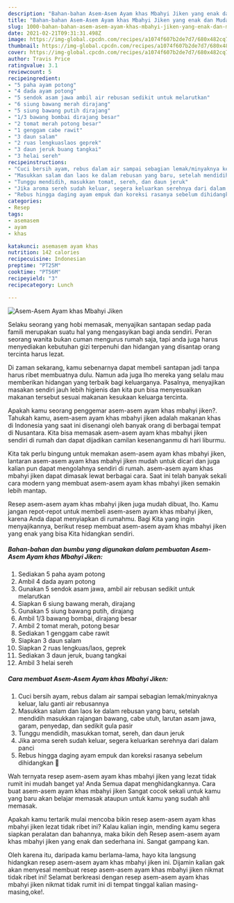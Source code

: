 ```yaml
---
description: "Bahan-bahan Asem-Asem Ayam khas Mbahyi Jiken yang enak dan Mudah Dibuat"
title: "Bahan-bahan Asem-Asem Ayam khas Mbahyi Jiken yang enak dan Mudah Dibuat"
slug: 1000-bahan-bahan-asem-asem-ayam-khas-mbahyi-jiken-yang-enak-dan-mudah-dibuat
date: 2021-02-21T09:31:31.498Z
image: https://img-global.cpcdn.com/recipes/a1074f607b2de7d7/680x482cq70/asem-asem-ayam-khas-mbahyi-jiken-foto-resep-utama.jpg
thumbnail: https://img-global.cpcdn.com/recipes/a1074f607b2de7d7/680x482cq70/asem-asem-ayam-khas-mbahyi-jiken-foto-resep-utama.jpg
cover: https://img-global.cpcdn.com/recipes/a1074f607b2de7d7/680x482cq70/asem-asem-ayam-khas-mbahyi-jiken-foto-resep-utama.jpg
author: Travis Price
ratingvalue: 3.1
reviewcount: 5
recipeingredient:
- "5 paha ayam potong"
- "4 dada ayam potong"
- "5 sendok asam jawa ambil air rebusan sedikit untuk melarutkan"
- "6 siung bawang merah dirajang"
- "5 siung bawang putih dirajang"
- "1/3 bawang bombai dirajang besar"
- "2 tomat merah potong besar"
- "1 genggam cabe rawit"
- "3 daun salam"
- "2 ruas lengkuaslaos geprek"
- "3 daun jeruk buang tangkai"
- "3 helai sereh"
recipeinstructions:
- "Cuci bersih ayam, rebus dalam air sampai sebagian lemak/minyaknya keluar, lalu ganti air rebusannya"
- "Masukkan salam dan laos ke dalam rebusan yang baru, setelah mendidih masukkan rajangan bawang, cabe utuh, larutan asam jawa, garam, penyedap, dan sedikit gula pasir"
- "Tunggu mendidih, masukkan tomat, sereh, dan daun jeruk"
- "Jika aroma sereh sudah keluar, segera keluarkan serehnya dari dalam panci"
- "Rebus hingga daging ayam empuk dan koreksi rasanya sebelum dihidangkan 🖤"
categories:
- Resep
tags:
- asemasem
- ayam
- khas

katakunci: asemasem ayam khas 
nutrition: 142 calories
recipecuisine: Indonesian
preptime: "PT25M"
cooktime: "PT56M"
recipeyield: "3"
recipecategory: Lunch

---
```



![Asem-Asem Ayam khas Mbahyi Jiken](https://img-global.cpcdn.com/recipes/a1074f607b2de7d7/680x482cq70/asem-asem-ayam-khas-mbahyi-jiken-foto-resep-utama.jpg)

Selaku seorang yang hobi memasak, menyajikan santapan sedap pada famili merupakan suatu hal yang mengasyikan bagi anda sendiri. Peran seorang  wanita bukan cuman mengurus rumah saja, tapi anda juga harus menyediakan kebutuhan gizi terpenuhi dan hidangan yang disantap orang tercinta harus lezat.

Di zaman  sekarang, kamu sebenarnya dapat membeli santapan jadi tanpa harus ribet membuatnya dulu. Namun ada juga lho mereka yang selalu mau memberikan hidangan yang terbaik bagi keluarganya. Pasalnya, menyajikan masakan sendiri jauh lebih higienis dan kita pun bisa menyesuaikan makanan tersebut sesuai makanan kesukaan keluarga tercinta. 



Apakah kamu seorang penggemar asem-asem ayam khas mbahyi jiken?. Tahukah kamu, asem-asem ayam khas mbahyi jiken adalah makanan khas di Indonesia yang saat ini disenangi oleh banyak orang di berbagai tempat di Nusantara. Kita bisa memasak asem-asem ayam khas mbahyi jiken sendiri di rumah dan dapat dijadikan camilan kesenanganmu di hari liburmu.

Kita tak perlu bingung untuk memakan asem-asem ayam khas mbahyi jiken, lantaran asem-asem ayam khas mbahyi jiken mudah untuk dicari dan juga kalian pun dapat mengolahnya sendiri di rumah. asem-asem ayam khas mbahyi jiken dapat dimasak lewat berbagai cara. Saat ini telah banyak sekali cara modern yang membuat asem-asem ayam khas mbahyi jiken semakin lebih mantap.

Resep asem-asem ayam khas mbahyi jiken juga mudah dibuat, lho. Kamu jangan repot-repot untuk membeli asem-asem ayam khas mbahyi jiken, karena Anda dapat menyiapkan di rumahmu. Bagi Kita yang ingin menyajikannya, berikut resep membuat asem-asem ayam khas mbahyi jiken yang enak yang bisa Kita hidangkan sendiri.

<!--inarticleads1-->

##### Bahan-bahan dan bumbu yang digunakan dalam pembuatan Asem-Asem Ayam khas Mbahyi Jiken:

1. Sediakan 5 paha ayam potong
1. Ambil 4 dada ayam potong
1. Gunakan 5 sendok asam jawa, ambil air rebusan sedikit untuk melarutkan
1. Siapkan 6 siung bawang merah, dirajang
1. Gunakan 5 siung bawang putih, dirajang
1. Ambil 1/3 bawang bombai, dirajang besar
1. Ambil 2 tomat merah, potong besar
1. Sediakan 1 genggam cabe rawit
1. Siapkan 3 daun salam
1. Siapkan 2 ruas lengkuas/laos, geprek
1. Sediakan 3 daun jeruk, buang tangkai
1. Ambil 3 helai sereh




<!--inarticleads2-->

##### Cara membuat Asem-Asem Ayam khas Mbahyi Jiken:

1. Cuci bersih ayam, rebus dalam air sampai sebagian lemak/minyaknya keluar, lalu ganti air rebusannya
1. Masukkan salam dan laos ke dalam rebusan yang baru, setelah mendidih masukkan rajangan bawang, cabe utuh, larutan asam jawa, garam, penyedap, dan sedikit gula pasir
1. Tunggu mendidih, masukkan tomat, sereh, dan daun jeruk
1. Jika aroma sereh sudah keluar, segera keluarkan serehnya dari dalam panci
1. Rebus hingga daging ayam empuk dan koreksi rasanya sebelum dihidangkan 🖤




Wah ternyata resep asem-asem ayam khas mbahyi jiken yang lezat tidak rumit ini mudah banget ya! Anda Semua dapat menghidangkannya. Cara buat asem-asem ayam khas mbahyi jiken Sangat cocok sekali untuk kamu yang baru akan belajar memasak ataupun untuk kamu yang sudah ahli memasak.

Apakah kamu tertarik mulai mencoba bikin resep asem-asem ayam khas mbahyi jiken lezat tidak ribet ini? Kalau kalian ingin, mending kamu segera siapkan peralatan dan bahannya, maka bikin deh Resep asem-asem ayam khas mbahyi jiken yang enak dan sederhana ini. Sangat gampang kan. 

Oleh karena itu, daripada kamu berlama-lama, hayo kita langsung hidangkan resep asem-asem ayam khas mbahyi jiken ini. Dijamin kalian gak akan menyesal membuat resep asem-asem ayam khas mbahyi jiken nikmat tidak ribet ini! Selamat berkreasi dengan resep asem-asem ayam khas mbahyi jiken nikmat tidak rumit ini di tempat tinggal kalian masing-masing,oke!.


